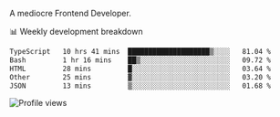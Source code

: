 A mediocre Frontend Developer.

📊 Weekly development breakdown
<!--START_SECTION:waka-->

```txt
TypeScript   10 hrs 41 mins  ████████████████████▒░░░░   81.04 %
Bash         1 hr 16 mins    ██▒░░░░░░░░░░░░░░░░░░░░░░   09.72 %
HTML         28 mins         █░░░░░░░░░░░░░░░░░░░░░░░░   03.64 %
Other        25 mins         ▓░░░░░░░░░░░░░░░░░░░░░░░░   03.20 %
JSON         13 mins         ▒░░░░░░░░░░░░░░░░░░░░░░░░   01.68 %
```

<!--END_SECTION:waka-->

<img src="https://gpvc.arturio.dev/iqbalfasri" alt="Profile views"/>
